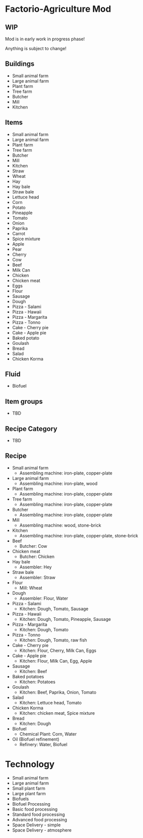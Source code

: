 # Factorio-Agriculture Mod

## WIP
Mod is in early work in progress phase!

Anything is subject to change!

## Buildings
- Small animal farm
- Large animal farm
- Plant farm
- Tree farm
- Butcher
- Mill
- Kitchen

## Items
- Small animal farm
- Large animal farm
- Plant farm
- Tree farm
- Butcher
- Mill
- Kitchen
- Straw
- Wheat
- Hay
- Hay bale
- Straw bale
- Lettuce head
- Corn
- Potato
- Pineapple
- Tomato
- Onion
- Paprika
- Carrot
- Spice mixture
- Apple
- Pear
- Cherry
- Cow
- Beef
- Milk Can
- Chicken
- Chicken meat
- Eggs
- Flour
- Sausage
- Dough
- Pizza - Salami
- Pizza - Hawaii
- Pizza - Margarita
- Pizza - Tonno
- Cake - Cherry pie
- Cake - Apple pie
- Baked potato
- Goulash
- Bread
- Salad
- Chicken Korma

## Fluid
- Biofuel

## Item groups
- TBD

## Recipe Category
- TBD

## Recipe
- Small animal farm
  - Assembling machine: iron-plate, copper-plate
- Large animal farm
  - Assembling machine: iron-plate, wood
- Plant farm
  - Assembling machine: iron-plate, copper-plate
- Tree farm
  - Assembling machine: iron-plate, copper-plate
- Butcher
  - Assembling machine: iron-plate, copper-plate
- Mill
  - Assembling machine: wood, stone-brick
- Kitchen
  - Assembling machine: iron-plate, copper-plate, stone-brick
- Beef
  - Butcher: Cow
- Chicken meat
  - Butcher: Chicken
- Hay bale
  - Assembler: Hey
- Straw bale
  - Assembler: Straw
- Flour
  - Mill: Wheat
- Dough
  - Assembler: Flour, Water
- Pizza - Salami
  - Kitchen: Dough, Tomato, Sausage
- Pizza - Hawaii
  - Kitchen: Dough, Tomato, Pineapple, Sausage
- Pizza - Margarita
  - Kitchen: Dough, Tomato
- Pizza - Tonno
  - Kitchen: Dough, Tomato, raw fish
- Cake - Cherry pie
  - Kitchen: Flour, Cherry, Milk Can, Eggs
- Cake - Apple pie
  - Kitchen: Flour, Milk Can, Egg, Apple
- Sausage
  - Kitchen: Beef
- Baked potatoes
  - Kitchen: Potatoes
- Goulash
  - Kitchen: Beef, Paprika, Onion, Tomato
- Salad
  - Kitchen: Lettuce head, Tomato
- Chicken Korma
  - Kitchen: chicken meat,  Spice mixture
- Bread
  - Kitchen: Dough
- Biofuel
  - Chemical Plant: Corn, Water
- Oil (Biofuel refinement)
  - Refinery: Water, Biofuel

# Technology
- Small animal farm
- Large animal farm
- Small plant farm
- Large plant farm
- Biofuels
- Biofuel Processing
- Basic food processing
- Standard food processing
- Advanced food processing
- Space Delivery - simple
- Space Delivery - atmosphere